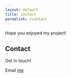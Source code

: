 ```yaml
---
layout: default
title: Contact
permalink: /contact
---
```

Hope you enjoyed my project!

## Contact

Get in touch!

<form>
  <!-- Form stuff -->
</form>

Email [me](mailto:amir.rakhimov.b@gmail.com)